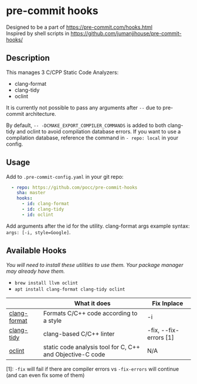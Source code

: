 # pre-commit hooks

Designed to be a part of https://pre-commit.com/hooks.html  
Inspired by shell scripts in https://github.com/jumanjihouse/pre-commit-hooks/

## Description

This manages 3 C/CPP Static Code Analyzers:

- clang-format
- clang-tidy
- oclint

It is currently not possible to pass any arguments after `--` 
due to pre-commit architecture.

By default, `-- -DCMAKE_EXPORT_COMPILER_COMMANDS` is added to both 
clang-tidy and oclint to avoid compilation database errors. If you 
want to use a compilation database, reference the command in
`- repo: local` in your config.

## Usage

Add to `.pre-commit-config.yaml` in your git repo:
```yaml
  - repo: https://github.com/pocc/pre-commit-hooks
    sha: master
    hooks:
      - id: clang-format
      - id: clang-tidy
      - id: oclint
```

Add arguments after the id for the utility. clang-format args 
example syntax: `args: [-i, style=Google]`.

## Available Hooks

_You will need to install these utilities to use them._
_Your package manager may already have them._

- `brew install llvm oclint`
- `apt install clang-format clang-tidy oclint`

|                                                                          | What it does                                              | Fix Inplace       |
|--------------------------------------------------------------------------|-----------------------------------------------------------|--------------------|
| [clang-format](https://clang.llvm.org/docs/ClangFormatStyleOptions.html) | Formats C/C++ code according to a style                   | -i                 |
| [clang-tidy](https://clang.llvm.org/extra/clang-tidy/)                   | clang-based C/C++ linter                                  | -fix, --fix-errors [1] |
| [oclint](http://oclint.org/)                                             | static code analysis tool for C, C++ and Objective-C code | N/A                |

[1]: `-fix` will fail if there are compiler errors vs `-fix-errors` will continue (and can even fix some of them)
